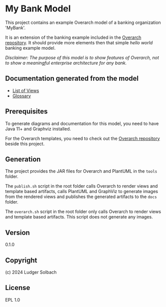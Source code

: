 # My Bank Model

This project contains an example Overarch model of a banking organization
'MyBank'.

It is an extension of the banking example included in the
[Overarch repository](https://github.com/soulspace-org/overarch).
It should provide more elements then that simple *hello world* banking example
model.

*Disclaimer: The purpose of this model is to show features of Overarch, not to show a meaningful enterprise architecture for any bank.*

## Documentation generated from the model
* [List of Views](docs/mybank/views.md)
* [Glossary](docs/mybank/glossary.md)

## Prerequisites
To generate diagrams and documentation for this model, you need to have Java 11+ and Graphviz installed.

For the Overarch templates, you need to check out the [Overarch repository](https://github.com/soulspace-org/overarch)
beside this project. 

## Generation
The project provides the JAR files for Overarch and PlantUML in the `tools` folder.

The `publish.sh` script in the root folder calls Overarch to render views and
template based artifacts, calls PlantUML and GraphViz to generate
images from the rendered views and publishes the generated artifacts to the `docs` folder.

The `overarch.sh` script in the root folder only calls Overarch to render views
and template based artifacts. This script does not generate any images.

## Version
0.1.0

## Copyright
(c) 2024 Ludger Solbach

## License
EPL 1.0